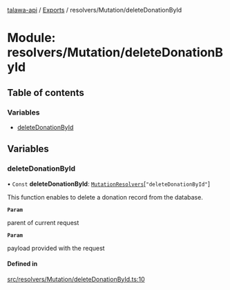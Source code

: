 [talawa-api](../README.md) / [Exports](../modules.md) / resolvers/Mutation/deleteDonationById

# Module: resolvers/Mutation/deleteDonationById

## Table of contents

### Variables

- [deleteDonationById](resolvers_Mutation_deleteDonationById.md#deletedonationbyid)

## Variables

### deleteDonationById

• `Const` **deleteDonationById**: [`MutationResolvers`](types_generatedGraphQLTypes.md#mutationresolvers)[``"deleteDonationById"``]

This function enables to delete a donation record from the database.

**`Param`**

parent of current request

**`Param`**

payload provided with the request

#### Defined in

[src/resolvers/Mutation/deleteDonationById.ts:10](https://github.com/PalisadoesFoundation/talawa-api/blob/fa10711/src/resolvers/Mutation/deleteDonationById.ts#L10)
